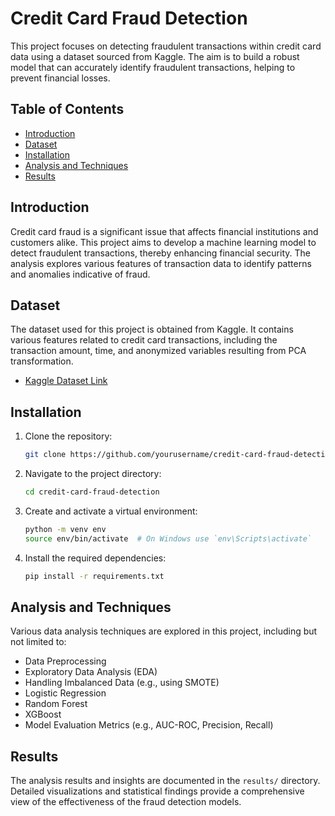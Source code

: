 # Credit Card Fraud Detection

This project focuses on detecting fraudulent transactions within credit card data using a dataset sourced from Kaggle. The aim is to build a robust model that can accurately identify fraudulent transactions, helping to prevent financial losses.

## Table of Contents

- [Introduction](#introduction)
- [Dataset](#dataset)
- [Installation](#installation)
- [Analysis and Techniques](#analysis-and-techniques)
- [Results](#results)

## Introduction

Credit card fraud is a significant issue that affects financial institutions and customers alike. This project aims to develop a machine learning model to detect fraudulent transactions, thereby enhancing financial security. The analysis explores various features of transaction data to identify patterns and anomalies indicative of fraud.

## Dataset

The dataset used for this project is obtained from Kaggle. It contains various features related to credit card transactions, including the transaction amount, time, and anonymized variables resulting from PCA transformation.

- [Kaggle Dataset Link](https://www.kaggle.com/mlg-ulb/creditcardfraud)

## Installation

1. Clone the repository:
    ```sh
    git clone https://github.com/yourusername/credit-card-fraud-detection.git
    ```
2. Navigate to the project directory:
    ```sh
    cd credit-card-fraud-detection
    ```
3. Create and activate a virtual environment:
    ```sh
    python -m venv env
    source env/bin/activate  # On Windows use `env\Scripts\activate`
    ```
4. Install the required dependencies:
    ```sh
    pip install -r requirements.txt
    ```

## Analysis and Techniques

Various data analysis techniques are explored in this project, including but not limited to:

- Data Preprocessing
- Exploratory Data Analysis (EDA)
- Handling Imbalanced Data (e.g., using SMOTE)
- Logistic Regression
- Random Forest
- XGBoost
- Model Evaluation Metrics (e.g., AUC-ROC, Precision, Recall)

## Results

The analysis results and insights are documented in the `results/` directory. Detailed visualizations and statistical findings provide a comprehensive view of the effectiveness of the fraud detection models.
